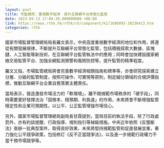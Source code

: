 ```yaml
---
layout: post
title: 市監總局：重視數字經濟　提升互聯網平台常態化監管
date: 2023-04-13 17:04:39.000000000 +08:00
link: https://news.rthk.hk/rthk/ch/component/k2/1696093-20230413.htm
categories: rthk
---
```


國家市場監督管理總局局長羅文表示，中央高度重視數字經濟的地位和作用，將遵從有關發展規律，不斷提升互聯網平台常態化監管，包括積極探索大數據、區塊鏈、人工智能等新技術，在互聯網平台監管執法中的應用；同時會加快建設國家網絡交易監管平台、加強全網監測預警和風險防控等，提升監管的精準程度。

羅文又指，市場監管總局將會完善數字經濟相關指南和標準等，亦會研究探索建立分層、分級的監管制度，按照可操作、可實現等原則，制定細分領域的合規評價指標，推動互聯網平台企業自覺落實主體責任。

當局表示，營造激發市場活力的「軟環境」，離不開規範市場秩序的「硬手段」，同時需要更好發揮法治「固根本、穩預期、利長遠」的作用，未來將會不斷增強監管穩定性和企業可預期性，以公平、公正監管增強市場信心。

另外，國家市場監督管理總局副局長甘霖提到，當局目前的執法手段，除了行政處罰外，亦有約談提醒、行政指導、規則指引等梯級措施。中央近年依照《反壟斷法》查辦一批典型案件，取得良好效果，未來將堅持規範監管和促進發展並重，著力強化公平競爭政策，包括修訂《反不正當競爭法》，以及進一步規範行政權力不當干預市場競爭等。
